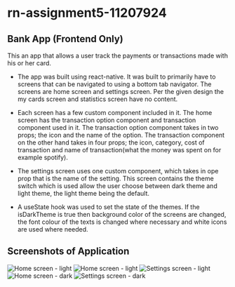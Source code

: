 # rn-assignment5-11207924

## Bank App (Frontend Only)

This an app that allows a user track the payments or transactions made with his or her card.
- The app was built using react-native. It was built to primarily have to screens that can be navigated to using a bottom tab navigator. The screens are home screen and settings screen. Per the given design the my cards screen and statistics screen have no content.

- Each screen has a few custom component included in it. The home screen has the transaction option component and transaction component used in it. The transaction option component takes in two props; the icon and the name of the option. The transaction component on the other hand takes in four props; the icon, category, cost of transaction and name of transaction(what the money was spent on for example spotify).

- The settings screen uses one custom component, which takes in ope prop that is the name of the setting. This screen contains the theme switch which is used allow the user choose between dark theme and light theme, the light theme being the default.

- A useState hook was used to set the state of the themes. If the isDarkTheme is true then background color of the screens are changed,  the font colour of the texts is changed where necessary and white icons are used where needed.

## Screenshots of Application
![Home screen - light](PaymentApp/images/rn-5%20shot%201.PNG)
![Home screen - light](PaymentApp/images/rn-5%20shot%205.PNG)
![Settings screen - light](PaymentApp/images/rn-5%20shot%202.PNG)
![Home screen - dark](PaymentApp/images/rn-5%20shot%203.PNG)
![Settings screen - dark](PaymentApp/images/rn-5%20shot%204.PNG)